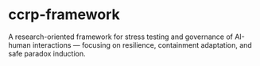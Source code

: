 # ccrp-framework
A research-oriented framework for stress testing and governance of AI-human interactions — focusing on resilience, containment adaptation, and safe paradox induction.
